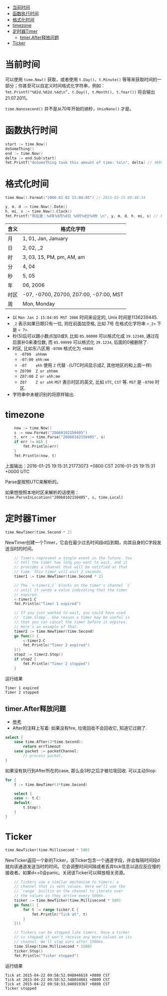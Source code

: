 <!-- TOC -->

- [当前时间](#当前时间)
- [函数执行时间](#函数执行时间)
- [格式化时间](#格式化时间)
- [timezone](#timezone)
- [定时器Timer](#定时器timer)
    - [timer.After释放问题](#timerafter释放问题)
- [Ticker](#ticker)

<!-- /TOC -->



# 当前时间

可以使用 `time.Now()` 获取，或者使用 `t.Day()`、`t.Minute()` 等等来获取时间的一部分；你甚至可以自定义时间格式化字符串，例如： `fmt.Printf("%02d.%02d.%4d\n”, t.Day(), t.Month(), t.Year())` 将会输出 21.07.2011。

`time.Nanosecond()` 并不是从70年开始的纳秒，`UnixNano()` 才是。


# 函数执行时间

```go
start := time.Now()
doSomeThing()
end := time.Now()
delta := end.Sub(start)
fmt.Printf("doSomeThing took this amount of time: %s\n", delta) // 纳秒
```

# 格式化时间

```go
time.Now().Format("2006-01-02 15:04:05") // 2015-03-15 09:48:34
```

```go
y, m, d := time.Now().Date()
h, mi, s := time.Now().Clock()
fmt.Printf("现在是：%d年%d月%d日 %d时%d分%d秒 \n", y, m, d, h, mi, s) // 现在是：2015年3月15日 9时55分12秒
```

| 含义 | 格式化字符                             |
| ---- | -------------------------------------- |
| 月   | 1, 01, Jan, January                    |
| 日   | 2, 02, _2                              |
| 时   | 3, 03, 15, PM, pm, AM, am              |
| 分   | 4, 04                                  |
| 秒   | 5, 05                                  |
| 年   | 06, 2006                               |
| 时区 | -07, -0700, Z0700, Z07:00, -07:00, MST |
| 周   | Mon, Monday                            |

* 以 `Mon Jan 2 15:04:05 MST 2006` 时间来设定的, Unix 时间是1136239445.
* `_2` 表示如果日期只有一位, 则在前面加空格, 比如 7号 在格式化字符串 `<_2>` 下是 `< 7>`.
* 秒(5)后可以跟小数点加0或9, 比如 `05.00000` 可以格式化成 `39.12340`, 通过在后面补0来凑位数, 而 `05.99999` 可以格式化 `39.1234`, 后面的0被删除了.
* 时区, 比如东八区用 `-0700` 格式化为 `+0800`
	* `-0700  ±hhmm`
	* `-07:00 ±hh:mm`
	* `-07    ±hh`
	使用 `Z` 代替 `-`(UTC时间显示成Z, 其他地区的和上面一样)
	* `Z0700  Z or ±hhmm`
	* `Z07:00 Z or ±hh:mm`
	* `Z07    Z or ±hh`
	`MST` 表示时区的英文, 比如 `UTC`, `CST` 等. `MST` 是 `-0700` 时区.
* 字符串中未被识别的将原样输出.



# timezone

```go
	now := time.Now()
	s := now.Format("20060102150405")
	t, err := time.Parse("20060102150405", s)
	if err != nil {
		fmt.Println(err)
	}
	fmt.Println(now, t)
```

上面输出：2016-01-25 19:15:31.21773073 +0800 CST 2016-01-25 19:15:31 +0000 UTC

Parse是按照UTC来解析的。

如果想按照本地时区来解析的话使用：`time.ParseInLocation("20060102150405", s, time.Local)`



# 定时器Timer

```go
time.NewTimer(time.Second * 2)
```

NewTimer创建一个Timer，它会在最少过去时间段d后到期，向其自身的C字段发送当时的时间。

```go
	// Timers represent a single event in the future. You
	// tell the timer how long you want to wait, and it
	// provides a channel that will be notified at that
	// time. This timer will wait 2 seconds.
	timer1 := time.NewTimer(time.Second * 2)

	// The `<-timer1.C` blocks on the timer's channel `C`
	// until it sends a value indicating that the timer
	// expired.
	<-timer1.C
	fmt.Println("Timer 1 expired")

	// If you just wanted to wait, you could have used
	// `time.Sleep`. One reason a timer may be useful is
	// that you can cancel the timer before it expires.
	// Here's an example of that.
	timer2 := time.NewTimer(time.Second)
	go func() {
		<-timer2.C
		fmt.Println("Timer 2 expired")
	}()
	stop2 := timer2.Stop()
	if stop2 {
		fmt.Println("Timer 2 stopped")
	}
```

运行结果

```
Timer 1 expired
Timer 2 stopped
```


## timer.After释放问题
* [参考](https://gocn.io/article/403)
* After的注释上写着: 如果没有fire, 垃圾回收不会回收它, 知道它过期了.

```go
select {
    case time.After(3*time.Second):
        return errTimeout
    case packet := packetChannel:
        // process packet.
}
```

如果没有执行到After所在的case, 那么会3秒之后才被垃圾回收. 可以主动Stop:

```go
for {
	t := time.NewTimer(3*time.Second)

	select {
	case <- t.C:
	default:
		t.Stop()
	}
}
```


# Ticker

```go
time.NewTicker(time.Millisecond * 500)
```

NewTicker返回一个新的Ticker，该Ticker包含一个通道字段，并会每隔时间段d就向该通道发送当时的时间。它会调整时间间隔或者丢弃tick信息以适应反应慢的接收者。如果d<=0会panic。关闭该Ticker可以释放相关资源。

```go
	// Tickers use a similar mechanism to timers: a
	// channel that is sent values. Here we'll use the
	// `range` builtin on the channel to iterate over
	// the values as they arrive every 500ms.
	ticker := time.NewTicker(time.Millisecond * 500)
	go func() {
		for t := range ticker.C {
			fmt.Println("Tick at", t)
		}
	}()

	// Tickers can be stopped like timers. Once a ticker
	// is stopped it won't receive any more values on its
	// channel. We'll stop ours after 1500ms.
	time.Sleep(time.Millisecond * 1500)
	ticker.Stop()
	fmt.Println("Ticker stopped")
```

运行结果

```
Tick at 2015-04-22 09:58:52.048046619 +0800 CST
Tick at 2015-04-22 09:58:52.548034081 +0800 CST
Tick at 2015-04-22 09:58:53.048019367 +0800 CST
Ticker stopped
```


